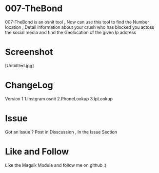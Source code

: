 # 007-TheBond 
007-TheBond is an osnit tool , Now can use this tool to find the Number location , Detail information about your crush who has blocked you actoss the social media and find the Geolocation of the given Ip address

# Screenshot
[Untiittled.jpg]
# ChangeLog
Version 1 
1.Instgram osnit 
2.PhoneLookup
3.IpLookup

# Issue 
Got an Issue ?  Post in Disscussion , In the Issue Section 
# Like and Follow 
Like the Magsik Module and follow me on github :)
